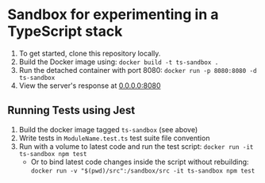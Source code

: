 # Sandbox for experimenting in a TypeScript stack

1. To get started, clone this repository locally.
2. Build the Docker image using: `docker build -t ts-sandbox .`
3. Run the detached container with port 8080: `docker run -p 8080:8080 -d ts-sandbox`
4. View the server's response at [0.0.0.0:8080](http://0.0.0.0:8080)

## Running Tests using Jest

1. Build the docker image tagged `ts-sandbox` (see above)
2. Write tests in `ModuleName.test.ts` test suite file convention
3. Run with a volume to latest code and run the test script: `docker run -it ts-sandbox npm test`
    * Or to bind latest code changes inside the script without rebuilding: `docker run -v "$(pwd)/src":/sandbox/src -it ts-sandbox npm test`